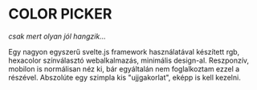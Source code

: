 COLOR PICKER
===

*csak mert olyan jól hangzik...*

Egy nagyon egyszerű svelte.js framework használatával készített rgb, hexacolor színválasztó webalkalmazás, minimális design-al. Reszponzív, mobilon is normálisan néz ki, bár egyáltalán nem foglalkoztam ezzel a részével. Abszolúte egy szimpla kis "ujjgakorlat", eképp is kell kezelni.
